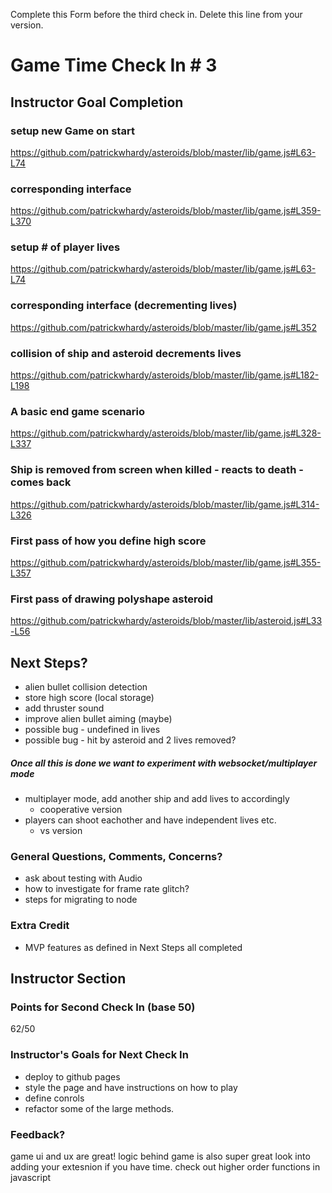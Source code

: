 Complete this Form before the third check in. Delete this line from your version.

# Game Time Check In # 3

## Instructor Goal Completion

### setup new Game on start
https://github.com/patrickwhardy/asteroids/blob/master/lib/game.js#L63-L74

### corresponding interface
https://github.com/patrickwhardy/asteroids/blob/master/lib/game.js#L359-L370

### setup # of player lives
https://github.com/patrickwhardy/asteroids/blob/master/lib/game.js#L63-L74

### corresponding interface (decrementing lives)
https://github.com/patrickwhardy/asteroids/blob/master/lib/game.js#L352

### collision of ship and asteroid decrements lives
https://github.com/patrickwhardy/asteroids/blob/master/lib/game.js#L182-L198

### A basic end game scenario
https://github.com/patrickwhardy/asteroids/blob/master/lib/game.js#L328-L337

### Ship is removed from screen when killed - reacts to death - comes back
https://github.com/patrickwhardy/asteroids/blob/master/lib/game.js#L314-L326

### First pass of how you define high score
https://github.com/patrickwhardy/asteroids/blob/master/lib/game.js#L355-L357

### First pass of drawing polyshape asteroid
https://github.com/patrickwhardy/asteroids/blob/master/lib/asteroid.js#L33-L56


## Next Steps?

- alien bullet collision detection
- store high score (local storage)
- add thruster sound
- improve alien bullet aiming (maybe)
- possible bug - undefined in lives
- possible bug - hit by asteroid and 2 lives removed?

##### Once all this is done we want to experiment with websocket/multiplayer mode
- multiplayer mode, add another ship and add lives to accordingly
  - cooperative version
- players can shoot eachother and have independent lives etc.
  - vs version

### General Questions, Comments, Concerns?
- ask about testing with Audio
- how to investigate for frame rate glitch?
- steps for migrating to node

### Extra Credit
- MVP features as defined in Next Steps all completed

## Instructor Section

### Points for Second Check In (base 50)
62/50
### Instructor's Goals for Next Check In
- deploy to github pages 
- style the page and have instructions on how to play 
- define conrols 
- refactor some of the large methods. 

### Feedback?

game ui and ux are great! 
logic behind game is also super great 
look into adding your extesnion if you have time. 
check out higher order functions in javascript
